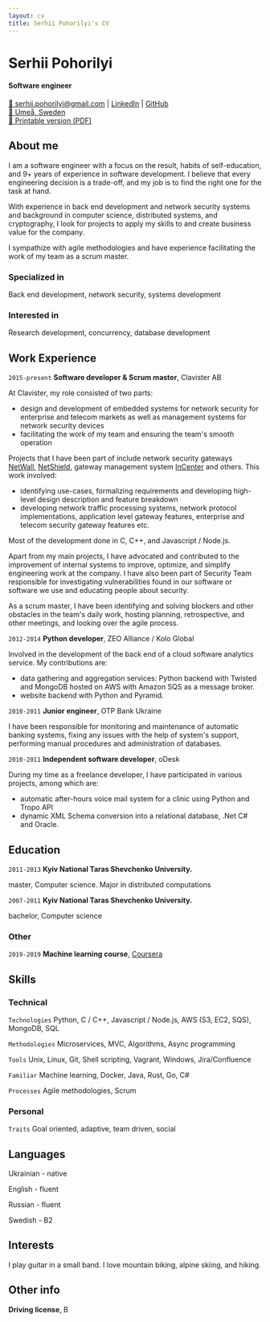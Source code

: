 ```yaml
---
layout: cv
title: Serhii Pohorilyi's CV
---
```

# Serhii Pohorilyi
#### Software engineer

<div id="webaddress">
<a href="mailto:serhii.pohorilyi@gmail.com">📧 serhii.pohorilyi@gmail.com</a>
| <a href="https://www.linkedin.com/in/serhii-pohorilyi-68ba9128/">LinkedIn</a>
| <a href="https://github.com/pss10c">GitHub</a>
  <div id="location">
    <a href="https://maps.google.com/?q='Umeå, Sweden'">&#x1F4CD; Umeå, Sweden</a>
  </div>
  <div id="download" class="print-only">
    <a href="media/download/resume.pdf" download>&#x1F4D6; Printable version (PDF)</a>
  </div>
</div>


## About me

I am a software engineer with a focus on the result, habits of self-education, and 9+ years of experience in software development. I believe that every engineering decision is a trade-off, and my job is to find the right one for the task at hand.

With experience in back end development and network security systems and background in computer science, distributed systems, and cryptography, I look for projects to apply my skills to and create business value for the company.

I sympathize with agile methodologies and have experience facilitating the work of my team as a scrum master.

### Specialized in

Back end development, network security, systems development

### Interested in

Research development, concurrency, database development

## Work Experience

`2015-present`
__Software developer & Scrum master__, Clavister AB

At Clavister, my role consisted of two parts:
  * design and development of embedded systems for network security for enterprise and telecom markets as well as management systems for network security devices
  * facilitating the work of my team and ensuring the team's smooth operation
  
Projects that I have been part of include network security gateways <a href="https://www.clavister.com/products/ngfw/">NetWall</a>, <a href="https://www.clavister.com/products/netshield/">NetShield</a>, gateway management system <a href="https://www.clavister.com/products/incenter/">InCenter</a> and others. This work involved:
  * identifying use-cases, formalizing requirements and developing high-level design description and feature breakdown
  * developing network traffic processing systems, network protocol implementations, application level gateway features, enterprise and telecom security gateway features etc.

Most of the development done in C, C++, and Javascript / Node.js.

Apart from my main projects, I have advocated and contributed to the improvement of internal systems to improve, optimize, and simplify engineering work at the company.
I have also been part of Security Team responsible for investigating vulnerabilities found in our software or software we use and educating people about security.

As a scrum master, I have been identifying and solving blockers and other obstacles in the team's daily work, hosting planning, retrospective, and other meetings, and looking over the agile process.



`2012-2014`
__Python developer__, ZEO Alliance / Kolo Global

Involved in the development of the back end of a cloud software analytics service. My contributions are:
  * data gathering and aggregation services: Python backend with Twisted and MongoDB hosted on AWS with Amazon SQS as a message broker.
  * website backend with Python and Pyramid.

`2010-2011`
__Junior engineer__, OTP Bank Ukraine

I have been responsible for monitoring and maintenance of automatic banking systems, fixing any issues with the help of system's support, performing manual procedures and administration of databases.

`2010-2011`
__Independent software developer__, oDesk

During my time as a freelance developer, I have participated in various projects, among which are:
  * automatic after-hours voice mail system for a clinic using Python and Tropo API
  * dynamic XML Schema conversion into a relational database, .Net C# and Oracle.

## Education

`2011-2013`
__Kyiv National Taras Shevchenko University.__

master, Computer science. Major in distributed computations

`2007-2011`
__Kyiv National Taras Shevchenko University.__

bachelor, Computer science

### Other

`2019-2019`
__Machine learning course__, <a href="https://www.coursera.org/learn/machine-learning">Coursera</a>

## Skills

### Technical

`Technologies`
Python, C / C++, Javascript / Node.js, AWS (S3, EC2, SQS), MongoDB, SQL

`Methodologies`
Microservices, MVC, Algorithms, Async programming

`Tools`
Unix, Linux, Git, Shell scripting, Vagrant, Windows, Jira/Confluence

`Familiar`
Machine learning, Docker, Java, Rust, Go, C#

`Processes`
Agile methodologies, Scrum

### Personal

`Traits`
Goal oriented, adaptive, team driven, social




## Languages

Ukrainian - native

English - fluent

Russian - fluent

Swedish - B2

## Interests

I play guitar in a small band. I love mountain biking, alpine skiing, and hiking.

## Other info

__Driving license__, B


<!-- ### Footer

Last updated: January 2020 -->



